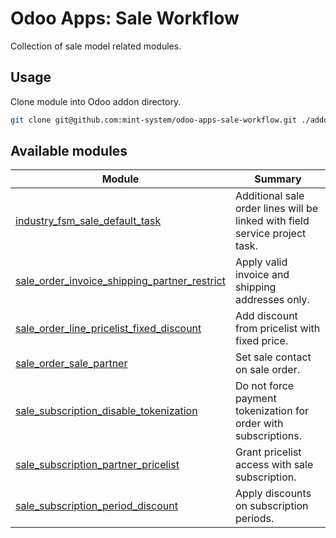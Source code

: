 # Odoo Apps: Sale Workflow

Collection of sale model related modules.

## Usage

Clone module into Odoo addon directory.

```bash
git clone git@github.com:mint-system/odoo-apps-sale-workflow.git ./addons/sale_workflow
```

## Available modules

| Module | Summary |
| --- | --- |
| [industry_fsm_sale_default_task](industry_fsm_sale_default_task) |         Additional sale order lines will be linked with field service project task. |
| [sale_order_invoice_shipping_partner_restrict](sale_order_invoice_shipping_partner_restrict) |         Apply valid invoice and shipping addresses only. |
| [sale_order_line_pricelist_fixed_discount](sale_order_line_pricelist_fixed_discount) |         Add discount from pricelist with fixed price. |
| [sale_order_sale_partner](sale_order_sale_partner) |         Set sale contact on sale order. |
| [sale_subscription_disable_tokenization](sale_subscription_disable_tokenization) |         Do not force payment tokenization for order with subscriptions. |
| [sale_subscription_partner_pricelist](sale_subscription_partner_pricelist) |         Grant pricelist access with sale subscription. |
| [sale_subscription_period_discount](sale_subscription_period_discount) |         Apply discounts on subscription periods. |
